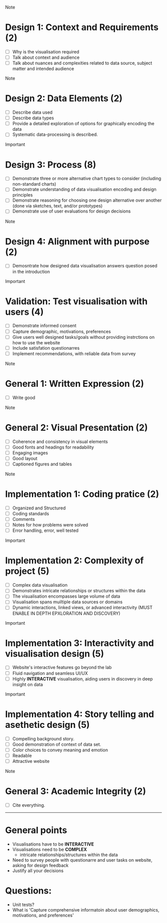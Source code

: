 
> [!NOTE]
> # Design 1: Context and Requirements (2)
> - [ ] Why is the visualisation required
> - [ ] Talk about context and audience
> - [ ] Talk about nuances and complexities related to data source, subject matter and intended audience

> [!NOTE]
> # Design 2: Data Elements (2)
> - [ ] Describe data used
> - [ ] Describe data types
> - [ ] Provide a detailed exploration of options for graphically encoding the data
> - [ ] Systematic data-processing is described.
> 

> [!important]
> # Design 3: Process (8)
> - [ ] Demonstrate three or more alternative chart types to consider (including non-standard charts)
> - [ ] Demonstrate understanding of data visualisation encoding and design principles
> - [ ] Demonstrate reasoning for choosing one design alternative over another (done via sketches, text, and/or prototypes)
> - [ ] Demonstrate use of user evaluations for design decisions
> 

> [!NOTE]
> # Design 4: Alignment with purpose (2)
> - [ ] Demosntrate how designed data visualisation answers question posed in the introduction

> [!important]
> # Validation: Test visualisation with users (4)
> - [ ] Demonstrate informed consent
> - [ ] Capture demographic, motivations, preferences
> - [ ] Give users well designed tasks/goals without providing instrctions on how to use the website
> - [ ] Include satisfation questionarres
> - [ ] Implement recommendations, with reliable data from survey
> 

> [!NOTE]
> # General 1: Written Expression (2)
> - [ ] Write good
> 

> [!NOTE]
> # General 2: Visual Presentation (2)
> - [ ] Coherence and consistency in visual elements
> - [ ] Good fonts and headings for readability
> - [ ] Engaging images
> - [ ] Good layout
> - [ ] Captioned figures and tables

> [!NOTE]
> # Implementation 1: Coding pratice (2)
> - [ ] Organized and Structured
> - [ ] Coding standards
> - [ ] Comments
> - [ ] Notes for how problems were solved
> - [ ] Error handling, error, well tested
> 

> [!important]
> # Implementation 2: Complexity of project (5)
> - [ ] Complex data visualisation
> - [ ] Demonstrates intricate relationships or structures within the data
> - [ ] The visualisation encompasses large volume of data
> - [ ] Visualisation spans muiltiple data sources or domains
> - [ ] Dynamic interactions, linked views, or advanced interactivity (MUST ENABLE IN DEPTH EPXLORATION AND DISCOVERY)

> [!important]
> # Implementation 3: Interactivity and visualisation design (5)
> - [ ] Website's interactive features go beyond the lab
> - [ ] Fluid navigation and seamless UI/UX
> - [ ] Highly **INTERACTIVE** visualisation, aiding users in discovery in deep insight on data

> [!important]
> # Implementation 4: Story telling and asethetic design (5)
> - [ ] Compelling background story.
> - [ ] Good demonstration of context of data set.
> - [ ] Color choices to convey meaning and emotion
> - [ ] Readable
> - [ ] Attractive website

> [!NOTE]
> # General 3: Academic Integrity (2)
> - [ ] Cite everything.


---
# General points
- Visualisations have to be **INTERACTIVE**
- Visualisations need to be **COMPLEX**
	- intricate relationships/structures within the data
- Need to survey people with questionarre and user tasks on website, asking for design feedback
- Justify all your decisions


# Questions:
- Unit tests?
- What is 'Capture comprehensive informatoin about user demographics, motivations, and preferences'